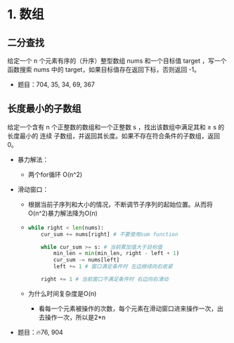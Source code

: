 # 1. 数组

## 二分查找

给定一个 n 个元素有序的（升序）整型数组 nums 和一个目标值 target  ，写一个函数搜索 nums 中的 target，如果目标值存在返回下标，否则返回 -1。

* 题目：704, 35, 34, 69, 367

## 长度最小的子数组

给定一个含有 n 个正整数的数组和一个正整数 s ，找出该数组中满足其和 ≥ s 的长度最小的 连续 子数组，并返回其长度。如果不存在符合条件的子数组，返回 0。

* 暴力解法：

  * 两个for循环 O(n^2)

* 滑动窗口：

  * 根据当前子序列和大小的情况，不断调节子序列的起始位置。从而将O(n^2)暴力解法降为O(n)

  * ```python
    while right < len(nums):
        cur_sum += nums[right] # 不要使用sum function
    
        while cur_sum >= s: # 当前累加值大于目标值
            min_len = min(min_len, right - left + 1)
            cur_sum -= nums[left] 
            left += 1 # 窗口满足条件时 左边继续向右收紧
    
        right += 1 # 当前窗口不满足条件时 右边向右滑动
    ```

  * 为什么时间复杂度是O(n)
    * 看每一个元素被操作的次数，每个元素在滑动窗口进来操作一次，出去操作一次，所以是2*n

* 题目：🔥76, 904